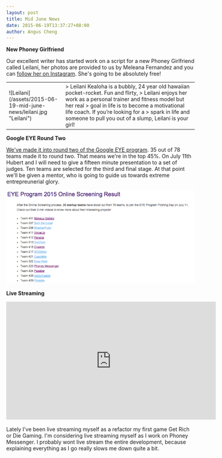 ```yaml
---
layout: post
title: Mid June News
date: 2015-06-19T13:37:27+08:00
author: Angus Cheng
---
```


**New Phoney Girlfriend**

Our excellent writer has started work on a script for a new Phoney Girlfriend called
Leilani, her photos are provided to us by Meleana Fernandez and you can 
[follow her on Instagram](https://instagram.com/simplymeleana/). She's going to be
absolutely free!

<!--more-->

<table style="table-layout: fixed; width: 100%; border-spacing: 1em;">
<tr>
<td markdown="1" style="width:30%">
![Leilani](/assets/2015-06-19-mid-june-news/leilani.jpg "Leilani")
</td>
<td markdown="1" style="width:70%">
> Leilani Kealoha is a bubbly, 24 year old hawaiian pocket-rocket. Fun and flirty,
> Leilani enjoys her work as a personal trainer and fitness model but her real 
> goal in life is to become a motivational life coach. If you’re looking for a
> spark in life and someone to pull you out of a slump, Leilani is your girl!
</td>
</tr>
</table>

**Google EYE Round Two**

[We've made it into round two of the Google EYE program](http://entrepreneurship.bschool.cuhk.edu.hk/eyeprogram/osr150617). 
35 out of 78 teams made it to round two. That means we're in the top 45%. 
On July 11th Hubert and I will need to give a fifteen minute presentation to a 
set of judges. Ten teams are selected for the third and final stage. At that 
point we'll be given a mentor, who is going to guide us towards extreme 
entrepreunerial glory.

![Top 35](/assets/2015-06-19-mid-june-news/team_list.png "Top 35")

**Live Streaming**

<iframe width="560" height="315" src="https://www.youtube.com/embed/eBYvyziQru8" frameborder="0" allowfullscreen></iframe>

Lately I've been live streaming myself as a refactor my first game
Get Rich or Die Gaming. I'm considering live streaming myself as I work
on Phoney Messenger. I probably wont live stream the entire development,
because explaining everything as I go really slows me down quite a bit.


